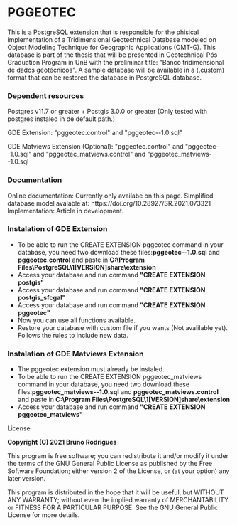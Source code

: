 <h1> PGGEOTEC </h1>

This is a PostgreSQL extension that is responsible for the phisical implementation of a Tridimensional Geotechnical Database modeled on Object Modeling Technique for Geographic Applications (OMT-G). This database is part of the thesis that will be presented in Geotechnical Pós Graduation Program in UnB with the preliminar title: "Banco tridimensional de dados geotécnicos". A sample database will be available in a (.custom) format that can be restored the database in PostgreSQL database.
 
<h3> Dependent resources </h3>
<p> Postgres v11.7 or greater + Postgis 3.0.0 or greater (Only tested with postgres instaled in de default path.)</p>
<p>GDE Extension: "pggeotec.control" and "pggeotec--1.0.sql"</p>
<p>GDE Matviews Extension (Optional): "pggeotec.control" and "pggeotec--1.0.sql" and "pggeotec_matviews.control" and "pggeotec_matviews--1.0.sql</p>
<h3> Documentation </h3>
Online documentation: Currently only availabe on this page.
Simplified database model avalable at: https://doi.org/10.28927/SR.2021.073321
Implementation: Article in development.
<h3> Instalation of GDE Extension</h3>
<ul>
  <li> To be able to run the CREATE EXTENSION pggeotec command in your database, you need two download these files:<b>pggeotec--1.0.sql</b> and <b>pggeotec.control</b> and paste in <b> C:\Program Files\PostgreSQL\1[VERSION]share\extension </b> </li> 
  <li>Access your database and run command <b>"CREATE EXTENSION postgis"</b></li> 
  <li>Access your database and run command <b>"CREATE EXTENSION postgis_sfcgal"</b></li> 
  <li>Access your database and run command <b>"CREATE EXTENSION pggeotec"</b></li> 
  <li>Now you can use all functions available.</li>
  <li>Restore your database with custom file if you wants (Not avalilable yet). Follows the rules to include new data.</li>
</ul>

<h3> Instalation of GDE Matviews Extension</h3>
<ul>
  <li>The pggeotec extension must already be instaled.</li>
  <li>To be able to run the CREATE EXTENSION pggeotec_matviews command in your database, you need two download these files:<b>pggeotec_matviews--1.0.sql</b> and <b>pggeotec_matviews.control</b> and paste in <b> C:\Program Files\PostgreSQL\1[VERSION]share\extension </b></li> 
  <li>Access your database and run command <b>"CREATE EXTENSION pggeotec_matviews"</b></li> 
</ul>

<p> License</p>
<p><b> Copyright (C) 2021 Bruno Rodrigues</b></p>

<p>This program is free software; you can redistribute it and/or modify it under the terms of the GNU General Public License as published by the Free Software Foundation; either version 2 of the License, or (at your option) any later version.</p>
<p>This program is distributed in the hope that it will be useful, but WITHOUT ANY WARRANTY; without even the implied warranty of MERCHANTABILITY or FITNESS FOR A PARTICULAR PURPOSE. See the GNU General Public License for more details. </p>
